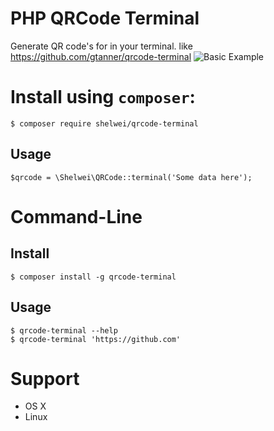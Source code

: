 # PHP QRCode Terminal

Generate QR code's for in your terminal. like https://github.com/gtanner/qrcode-terminal
![Basic Example][basic-example-img]

# Install using `composer`:

    $ composer require shelwei/qrcode-terminal



## Usage

    $qrcode = \Shelwei\QRCode::terminal('Some data here');


# Command-Line
## Install

    $ composer install -g qrcode-terminal

## Usage

    $ qrcode-terminal --help
    $ qrcode-terminal 'https://github.com'

# Support

- OS X
- Linux


[basic-example-img]: https://raw.github.com/shelwei/qrcode-terminal/master/example/basic.png